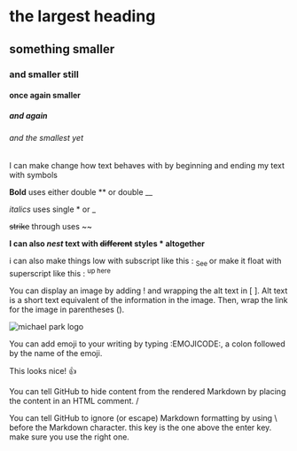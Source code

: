 # the largest heading
## something smaller
### and smaller still
#### once again smaller
##### and again
###### and the smallest yet

I can make change how text behaves with by beginning and ending my text with symbols

**Bold** uses either double ** or double __

*italics* uses single * or _

~~strike~~ through uses ~~

**I can also *nest* text with ~~different~~ styles * altogether**


i can also make things low with subscript  like this : <sub> See </sub>
or make it float with superscript like this : <sup> up here </sup>

You can display an image by adding ! and wrapping the alt text in [ ]. Alt text is a short text equivalent of the information in the image. Then, wrap the link for the image in parentheses ().

![michael park logo](https://encrypted-tbn0.gstatic.com/images?q=tbn:ANd9GcQwqpaF8XvSSorbyfeAhpX2S_Yd70dOJaoAsy6JEYFX&s)

You can add emoji to your writing by typing :EMOJICODE:, a colon followed by the name of the emoji.

This looks nice! 👍

You can tell GitHub to hide content from the rendered Markdown by placing the content in an HTML comment.
/<!--  ignore this stuff here /-->
<!-- This content will not appear in the rendered Markdown -->

You can tell GitHub to ignore (or escape) Markdown formatting by using \ before the Markdown character. this key is the one above the enter key. make sure you use the right one.


